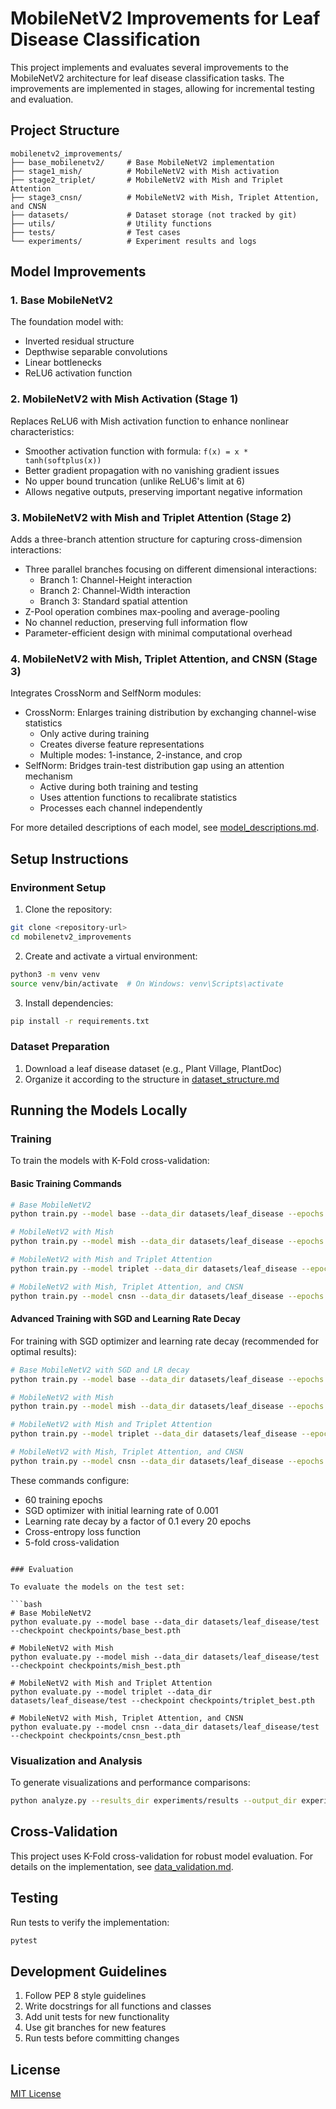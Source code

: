 # MobileNetV2 Improvements for Leaf Disease Classification

This project implements and evaluates several improvements to the MobileNetV2 architecture for leaf disease classification tasks. The improvements are implemented in stages, allowing for incremental testing and evaluation.

## Project Structure

```
mobilenetv2_improvements/
├── base_mobilenetv2/     # Base MobileNetV2 implementation
├── stage1_mish/          # MobileNetV2 with Mish activation
├── stage2_triplet/       # MobileNetV2 with Mish and Triplet Attention
├── stage3_cnsn/          # MobileNetV2 with Mish, Triplet Attention, and CNSN
├── datasets/             # Dataset storage (not tracked by git)
├── utils/                # Utility functions
├── tests/                # Test cases
└── experiments/          # Experiment results and logs
```

## Model Improvements

### 1. Base MobileNetV2

The foundation model with:
- Inverted residual structure
- Depthwise separable convolutions
- Linear bottlenecks
- ReLU6 activation function

### 2. MobileNetV2 with Mish Activation (Stage 1)

Replaces ReLU6 with Mish activation function to enhance nonlinear characteristics:
- Smoother activation function with formula: `f(x) = x * tanh(softplus(x))`
- Better gradient propagation with no vanishing gradient issues
- No upper bound truncation (unlike ReLU6's limit at 6)
- Allows negative outputs, preserving important negative information

### 3. MobileNetV2 with Mish and Triplet Attention (Stage 2)

Adds a three-branch attention structure for capturing cross-dimension interactions:
- Three parallel branches focusing on different dimensional interactions:
  - Branch 1: Channel-Height interaction
  - Branch 2: Channel-Width interaction
  - Branch 3: Standard spatial attention
- Z-Pool operation combines max-pooling and average-pooling
- No channel reduction, preserving full information flow
- Parameter-efficient design with minimal computational overhead

### 4. MobileNetV2 with Mish, Triplet Attention, and CNSN (Stage 3)

Integrates CrossNorm and SelfNorm modules:
- CrossNorm: Enlarges training distribution by exchanging channel-wise statistics
  - Only active during training
  - Creates diverse feature representations
  - Multiple modes: 1-instance, 2-instance, and crop
- SelfNorm: Bridges train-test distribution gap using an attention mechanism
  - Active during both training and testing
  - Uses attention functions to recalibrate statistics
  - Processes each channel independently

For more detailed descriptions of each model, see [model_descriptions.md](model_descriptions.md).

## Setup Instructions

### Environment Setup

1. Clone the repository:
```bash
git clone <repository-url>
cd mobilenetv2_improvements
```

2. Create and activate a virtual environment:
```bash
python3 -m venv venv
source venv/bin/activate  # On Windows: venv\Scripts\activate
```

3. Install dependencies:
```bash
pip install -r requirements.txt
```

### Dataset Preparation

1. Download a leaf disease dataset (e.g., Plant Village, PlantDoc)
2. Organize it according to the structure in [dataset_structure.md](dataset_structure.md)

## Running the Models Locally

### Training

To train the models with K-Fold cross-validation:

#### Basic Training Commands

```bash
# Base MobileNetV2
python train.py --model base --data_dir datasets/leaf_disease --epochs 50 --batch_size 32 --lr 0.001 --k_folds 5

# MobileNetV2 with Mish
python train.py --model mish --data_dir datasets/leaf_disease --epochs 50 --batch_size 32 --lr 0.001 --k_folds 5

# MobileNetV2 with Mish and Triplet Attention
python train.py --model triplet --data_dir datasets/leaf_disease --epochs 50 --batch_size 32 --lr 0.001 --k_folds 5

# MobileNetV2 with Mish, Triplet Attention, and CNSN
python train.py --model cnsn --data_dir datasets/leaf_disease --epochs 50 --batch_size 32 --lr 0.001 --k_folds 5
```

#### Advanced Training with SGD and Learning Rate Decay

For training with SGD optimizer and learning rate decay (recommended for optimal results):

```bash
# Base MobileNetV2 with SGD and LR decay
python train.py --model base --data_dir datasets/leaf_disease --epochs 60 --batch_size 32 --optimizer sgd --lr 0.001 --lr_scheduler step --lr_step_size 20 --lr_gamma 0.1 --loss cross_entropy --k_folds 5

# MobileNetV2 with Mish
python train.py --model mish --data_dir datasets/leaf_disease --epochs 60 --batch_size 32 --optimizer sgd --lr 0.001 --lr_scheduler step --lr_step_size 20 --lr_gamma 0.1 --loss cross_entropy --k_folds 5

# MobileNetV2 with Mish and Triplet Attention
python train.py --model triplet --data_dir datasets/leaf_disease --epochs 60 --batch_size 32 --optimizer sgd --lr 0.001 --lr_scheduler step --lr_step_size 20 --lr_gamma 0.1 --loss cross_entropy --k_folds 5

# MobileNetV2 with Mish, Triplet Attention, and CNSN
python train.py --model cnsn --data_dir datasets/leaf_disease --epochs 60 --batch_size 32 --optimizer sgd --lr 0.001 --lr_scheduler step --lr_step_size 20 --lr_gamma 0.1 --loss cross_entropy --k_folds 5
```

These commands configure:
- 60 training epochs
- SGD optimizer with initial learning rate of 0.001
- Learning rate decay by a factor of 0.1 every 20 epochs
- Cross-entropy loss function
- 5-fold cross-validation
```

### Evaluation

To evaluate the models on the test set:

```bash
# Base MobileNetV2
python evaluate.py --model base --data_dir datasets/leaf_disease/test --checkpoint checkpoints/base_best.pth

# MobileNetV2 with Mish
python evaluate.py --model mish --data_dir datasets/leaf_disease/test --checkpoint checkpoints/mish_best.pth

# MobileNetV2 with Mish and Triplet Attention
python evaluate.py --model triplet --data_dir datasets/leaf_disease/test --checkpoint checkpoints/triplet_best.pth

# MobileNetV2 with Mish, Triplet Attention, and CNSN
python evaluate.py --model cnsn --data_dir datasets/leaf_disease/test --checkpoint checkpoints/cnsn_best.pth
```

### Visualization and Analysis

To generate visualizations and performance comparisons:

```bash
python analyze.py --results_dir experiments/results --output_dir experiments/visualizations
```

## Cross-Validation

This project uses K-Fold cross-validation for robust model evaluation. For details on the implementation, see [data_validation.md](data_validation.md).

## Testing

Run tests to verify the implementation:

```bash
pytest
```

## Development Guidelines

1. Follow PEP 8 style guidelines
2. Write docstrings for all functions and classes
3. Add unit tests for new functionality
4. Use git branches for new features
5. Run tests before committing changes

## License

[MIT License](LICENSE)
